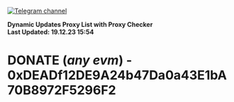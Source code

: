 [![Telegram channel](https://img.shields.io/endpoint?url=https://runkit.io/damiankrawczyk/telegram-badge/branches/master?url=https://t.me/n4z4v0d)](https://t.me/n4z4v0d) 

**Dynamic Updates Proxy List with Proxy Checker**  
**Last Updated: 19.12.23 15:54**

# DONATE (_any evm_) - 0xDEADf12DE9A24b47Da0a43E1bA70B8972F5296F2
